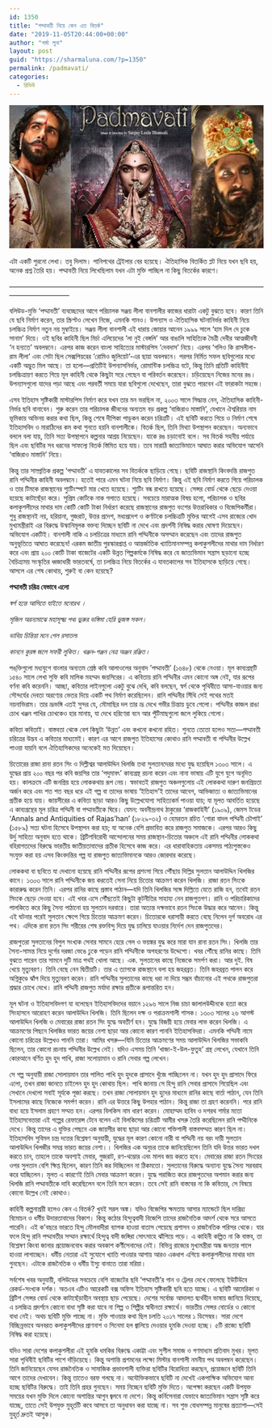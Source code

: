 ```yaml
---
id: 1350
title: "পদ্মাবতী নিয়ে কেন এত বিতর্ক"
date: "2019-11-05T20:44:00+00:00"
author: "শর্মা লুনা"
layout: post
guid: "https://sharmaluna.com/?p=1350"
permalink: /padmavati/
categories:
  - রিভিউ
---
```


[![](/assets/images/wp-content/uploads/2019/11/fbd623c306d50fb98703dadd367ce4bb.jpg)](/assets/images/wp-content/uploads/2019/11/fbd623c306d50fb98703dadd367ce4bb.jpg)

এটা একটি পুরনো লেখা। তবু দিলাম। পানিপথের ট্রেইলার বের হয়েছে। ঐতিহাসিক বিতর্কিত প্লট নিয়ে যখন ছবি হয়, অনেক প্রশ্ন তৈরি হয়। পদ্মাবতী নিয়ে লিখেছিলাম যখন এটা মুক্তি পাচ্ছিল না কিছু বিতর্কের কারণে।

————————————————————————————————————————————–

বলিউড-মুভি ‘পদ্মাবতী’ ব্যবচ্ছেদের আগে পরিচালক সঞ্জয় লীলা বানশালীর কাজের ধারাটা একটু বুঝতে হবে। কারণ তিনি যে ছবি নির্মাণ করেন, তার স্ক্রিপ্টও লেখেন নিজে, এমনকি গানও। উপন্যাস ও ঐতিহাসিক ঘটনানির্ভর কাহিনী নিয়ে চলচ্চিত্র নির্মাণ নতুন নয় মুম্বাইয়ে। সঞ্জয় লীলা বানশালী এই ধারায় জোয়ার আনেন ১৯৯৯ সালে ‘হাম দিল দে চুকে সানাম’ দিয়ে। ওই ছবির কাহিনী ছিল মির্চা এলিয়েদের ‘লা নুই বেঙ্গলি’ আর বাঙালি সাহিত্যিক মৈত্রী দেবীর আত্মজীবনী ‘ন হন্যতে’ অবলম্বনে। এরপর কাজ করেন বাংলা সাহিত্যের মাস্টারপিস ‘দেবদাস’ নিয়ে। এরপর ‘গলিও কি রাসলীলা-রাম লীলা’ এবং সেটা ছিল সেক্সপিয়রের ‘রোমিও জুলিয়েট’-এর ছায়া অবলম্বনে। পরপর নির্মিত সফল ছবিগুলোর মধ্যে একটি অদ্ভুত মিল আছে। তা হলো—প্রতিটিই উপন্যাসনির্ভর, রোমান্টিক চলচ্চিত্র বটে, কিন্তু তিনি প্রতিটি কাহিনীই চলচ্চিত্রায়ণ করতে গিয়ে মূল কাহিনী থেকে কিছুটা সরে গেছেন বা পরিবর্তন করেছেন। চড়িয়েছেন নিজের মনের রঙ। উপন্যাসগুলো যাদের পড়া আছে এবং পরবর্তী সময়ে যারা ছবিগুলো দেখেছেন, তারা বুঝতে পারবেন এই ফারাকটা সহজে।

এসব ইতিহাস সৃষ্টিকারী মাস্টারপিস নির্মাণ করে যখন তার মন ভরছিল না, ২০০৩ সালে সিদ্ধান্ত নেন, ঐতিহাসিক কাহিনী-নির্ভর ছবি বানাবেন। শুরু করেন তার পরিচালক জীবনের অন্যতম বড় প্রকল্প ‘বাজিরাও মাস্তানি’, যেখানে ঐশ্বরিয়ার নাম ভূমিকায় অভিনয় করার কথা ছিল, কিন্তু শেষে দীপিকা পাডুকন করেন চরিত্রটি। এই ছবিটি করতে গিয়ে ও নির্মাণ শেষে ইতিহাসবিদ ও মারাঠিদের কম কথা শুনতে হয়নি বানশালীকে। বিতর্ক ছিল, তিনি মিথ্যা উপস্থাপন করেছেন। অন্যভাবে বললে বলা যায়, তিনি সত্য উপস্থাপনে কল্পনার আশ্রয় নিয়েছেন। যাকে রঙ চড়ানোই বলে। সব বিতর্ক সহনীয় পর্যায়ে ছিল এবং ছবিটির সব ধরনের সাফল্যে বিতর্ক স্তিমিত হয়ে যায়। তবে মারাঠি জাত্যভিমানে আঘাত করার অভিযোগ আসেনি ‘বাজিরাও মাস্তানি’ নিয়ে।

কিন্তু তার সাম্প্রতিক প্রকল্প ‘পদ্মাবতী’ এ যাবতকালের সব বিতর্ককে ছাড়িয়ে গেছে। ছবিটি রাজস্থানি কিংবদন্তি রাজপুত রানি পদ্মিনীর কাহিনী অবলম্বনে। হতেই পারে এমন ঘটনা নিয়ে ছবি নির্মাণ। কিন্তু এই ছবি নির্মাণ করতে গিয়ে পরিচালক ও তার টিমকে রাজস্থানের শ্যুটিংস্পটে মার খেতে হয়েছে। শ্যুটিং বন্ধ রাখতে হয়েছে। সেন্সর বোর্ড থেকে ছেড়ে দেওয়া হয়েছে কাটাছেঁড়া করে। সুপ্রিম কোর্টকে নাক গলাতে হয়েছে। সবচেয়ে মারাত্মক বিষয় হলো, পরিচালক ও ছবির কলাকুশলীদের মাথার দাম কোটি কোটি টাকা নির্ধারণ করেছে রাজস্থানের রাজপুত বংশের উত্তরাধিকার ও বিজেপিকর্মীরা। শুধু রাজস্থানই নয়, হরিয়ানা, গুজরাট, উত্তর প্রদেশ, মধ্যপ্রদেশ ও কর্ণাটকে চলচ্চিত্রটি মুক্তির আগেই এসব রাজ্যের খোদ মুখ্যমন্ত্রীরাই এর বিরুদ্ধে উস্কানিমূলক বক্তব্য দিচ্ছেন ছবিটি না দেখে এবং প্রদর্শনী নিষিদ্ধ করার ঘোষণা দিয়েছেন। অভিযোগ একটিই। বানশালী নাকি এ চলচিত্রের মাধ্যমে রানি পদ্মিনীকে অসম্মান করেছেন এবং তাদের রাজপুত অনুভূতিতে আঘাত করেছেন! এরকম জাতীয় পুরস্কারপ্রাপ্ত ও আন্তর্জাতিক খ্যাতিমানসম্পন্ন কলাকুশলীদের মাথার দাম নির্ধারণ করে এবং প্রায় ২০০ কোটি টাকা বাজেটের একটি উন্নত শিল্পকর্মকে নিষিদ্ধ করে যে জাত্যভিমান সন্ত্রাস ছড়ানো হচ্ছে বৈচিত্র্যময় সংস্কৃতির ধ্বজাধারী ভারতবর্ষে, তা চলচ্চিত্র নিয়ে বিতর্কের এ যাবতকালের সব ইতিহাসকে ছাড়িয়ে গেছে। আসলে এর শেষ কোথায়, শুরুই বা কেন হয়েছে?

**পদ্মাবতী চরিত্র যেভাবে এলো**

_স্বর্গ হন্তে আসিতে যাইতে মনোরথ ।_

_সৃজিল অরন্যমাঝে মহাসূক্ষ্ম পথ৷ ভুরুর ভঙ্গিমা হেরি ভুজঙ্গ সকল।_

_ভাবিয় চিন্তিয়া মনে গেল রসাতল৷_

_কাননে কুরঙ্গ জলে সফরী লুকিত। খঞ্জন-গঞ্জন নেত্র অঞ্জন রঞ্জিত ৷_

পঙ্‌ক্তিগুলো মধ্যযুগে বাংলার অন্যতম শ্রেষ্ঠ কবি আলাওলের অনুবাদ ‌’পদ্মাবতী’ (১৬৪৮) থেকে নেওয়া। মূল কাব্যগ্রন্থটি ১৫৪০ সালে লেখা সুফি কবি মালিক মহম্মদ জয়সিরের। এ কবিতায় রানি পদ্মিনীর এমন কোনো অঙ্গ নেই, যার রূপের বর্ণনা কবি করেননি। আচ্ছা, কবিতার লাইনগুলো একটু বুঝে দেখি, কবি বলছেন, স্বর্গ থেকে পৃথিবীতে আসা-যাওয়ার জন্য সৌন্দর্যের দেবতা অরণ্যের ভেতর দিয়ে একটি পথ নির্মাণ করেছিলেন। রানি পদ্মিনীর সিঁথি সেই পথের মতই নয়নাভিরাম। তার ভ্রূভঙ্গি এতই সুন্দর যে, মৌমাছির দল তার ভ্রূ দেখে গভীর চিন্তায় ডুবে গেলো। পদ্মিনীর কাজল রাঙা চোখ খঞ্জন পাখির চোখকেও হার মানায়, যা দেখে হরিণেরা বনে আর পুঁটিমাছগুলো জলে লুকিয়ে গেলো।

কবিতা কবিতাই। বাস্তবতা থেকে বেশ কিছুটা ‘উন্নত’ এবং কখনো কখনো রহিত। শুনতে তেতো হলেও সত্য—পদ্মাবতী চরিত্রের উদ্ভব এ কবিতার মাধ্যমেই। কারণ এর আগে রাজপুত ইতিহাসের কোথাও রানি পদ্মাবতী বা পদ্মিনীর উল্লেখ পাওয়া যায়নি বলে ঐতিহাসিকদের অনেকেই মত দিয়েছেন।

চিতোরের রাজা রানা রতন সিং ও দিল্লীশ্বর আলাউদ্দিন খিলজি তথা সুলতানদেরর মধ্যে যুদ্ধ হয়েছিল ১৩০৩ সালে। এ যুদ্ধের প্রায় ২০০ বছর পর কবি জয়সির তার ‘পদুমাবৎ’ কাব্যগ্রন্থ রচনা করেন এবং নানা ভাষায় এটি যুগে যুগে অনূদিত হয়। কালক্রমে এটি জনপ্রিয় হয়ে লোককথায় রূপ নেয়। স্বভাবতই রাজপুত অঞ্চলগুলোয় এই লোককথা দারুণ জনপ্রিয়তা অর্জন করে এবং শত শত বছর ধরে এই গল্প বা তাদের ভাষায় ‘ইতিহাস’ই তাদের আবেগ, আভিজাত্য ও জাত্যভিমানের প্রতীক হয়ে যায়। জায়সীরের এ কবিতা ছাড়া আরও কিছু উল্লেখযোগ্য সাহিত্যকর্ম পাওয়া যায়; যা মূলত আবর্তিত হয়েছে এ কাব্যগ্রন্থের মূল চরিত্র পদ্মিনী বা পদ্মাবতীকে ঘিরে। যেমন: অবনীন্দ্রনাথ ঠাকুরের ‘রাজকাহিনী’ (১৯০৯), জেমস টডের ‘Annals and Antiquities of Rajas’han’ (১৮২৯-৩২) ও হেমরতন রচিত ‘গোরা বাদল পদ্মিনী চৌপাই’ (১৫৮৯) সত্য ঘটনা হিসেবে উপস্থাপন করা হয়; যা অনেক বেশি প্রভাবিত করে রাজপুত সমাজকে। এরপর আরও কিছু উর্দু সাহিত্য অনুবাদ হতে থাকে। ব্রিটিশবিরোধী আন্দোলনের সময় রাজস্থান-চিতোর অঞ্চলে এই রানি পদ্মিনীর লোককথা বহিরাগতদের বিরুদ্ধে ভারতীয় জাতীয়তাবাদের প্রতীক হিসেবে কাজ করে। এর ধারাবাহিকতায় একসময় পাঠ্যপুস্তকেও সংযুক্ত করা হয় এসব কিংবদন্তির গল্প যা রাজপুত জাত্যভিমানকে আরও জোরদার করেছে।

লোককথা বা ছবিতে যা দেখানো হয়েছে রানি পদ্মিনীর রূপের প্রশংসা গিয়ে পৌঁছায় দিল্লির সুলতান আলাউদ্দিন খিলজির কানে। ১৩০৩ সালে রানি পদ্মিনীকে জয় করতেই সেনা নিয়ে চিতোর আক্রমণ করেন খিলজি। রাজা রতন সিংকে কারারুদ্ধ করেন তিনি। এরপর রানির কাছে প্রস্তাব পাঠান—যদি তিনি খিলজির সঙ্গে দিল্লিতে যেতে রাজি হন, তবেই রতন সিংকে ছেড়ে দেওয়া হবে। এই খবর এসে পৌঁছতেই কিছুটা কূটনীতির সাহায্য নেন রাজপুতগণ। রানি ও পরিচারিকাদের পালকিতে করে কিছু সৈন্য পাঠানো হয় সুলতান দরবারে। তারা অত্যন্ত দক্ষভাবে রতন সিংকে উদ্ধার করে আনেন। কিন্তু এই ঘটনার পরেই সুলতান ক্ষেপে গিয়ে চিতোর আক্রমণ করেন। চিতোরকে ধরাসায়ী করতে বেছে নিলেন দুর্গ অবরোধ এর পথ। এদিকে রানা রতন সিং শরীরের শেষ রক্তবিন্দু দিয়ে যুদ্ধ চালিয়ে যাওয়ার নির্দেশ দেন রাজপুতদের।

রাজপুতরা সুলতানের বিপুল সংখ্যক সেনার সামনে হেরে গেল ও ভয়ঙ্কর যুদ্ধ করে মারা যান রানা রতন সিং। খিলজি তার সৈন্য-সামন্ত নিয়ে দুর্গের দরজা ভেঙে ঢুকে পড়েন রানি পদ্মিনীকে অপহরণের উদ্দেশ্যে। খবর পৌঁছে রানির কাছে। তিনি বুঝতে পারেন তার সামনে দুটি মাত্র পথই খোলা আছে। এক. সুলতানের কাছে নিজেকে সমর্পণ করা। আর দুই. বিষ খেয়ে মৃত্যুবরণ। তিনি বেছে নেন দ্বিতীয়টি। তার এ ত্যাগকে রাজস্থানে বলা হয় জহরব্রত। তিনি জহরব্রত পালন করে অগ্নিকুণ্ডে ঝাঁপ দিয়ে মৃত্যুবরণ করেন। রানি পদ্মিনীর সুলতানের কাছে ধরা না দিয়ে সম্ভ্রম বাঁচানোর এই পথকে রাজপুতরা শ্রদ্ধার চোখে দেখে। রানি পদ্মিনী রাজপুত মর্যাদা রক্ষার প্রতীকে রূপান্তরিত হন।

মূল ঘটনা ও ইতিহাসবিদগণ যা বলেছেন ইতিহাসবিদদের বয়ানে ১২৯৬ সালে নিজ চাচা জালালউদ্দীনকে হত্যা করে সিংহাসনে আরোহণ করেন আলাউদ্দিন খিলজি। তিনি ছিলেন দক্ষ ও পরাক্রমশালী শাসক। ১৩০৩ সালের ২৬ আগস্ট আলাউদ্দিন খিলজি ও মেবারের রাজা রতন সিং যুদ্ধে অবতীর্ণ হন। যুদ্ধে বিজয়ী হয়ে মেবার লাভ করেন খিলজি। এ আক্রমণের পিছনে খিলজির ভারত জয়ের নেশা ছাড়া আর কোনো কারণ পাননি ইতিহাসবিদরা। এমনকি পদ্মিনী নামে কোনো চরিত্রের উল্লেখও পাননি তারা। আমির খসরু—যিনি চিতোর আক্রমণের সময় আলাউদ্দিন খিলজির সভাকবি ছিলেন, তার কোনো রচনায় পদ্মিনীর উল্লেখ নেই। যদিও এসময় তিনি ‘খাজা-ই-উল-ফুতুহ’ গ্রন্থ লেখেন, যেখানে তিনি কোরআনে বর্ণিত হুদ হুদ পাখি, রাজা সলোয়ামান ও রানি সেবার গল্প লেখেন।

সে গল্প অনুযায়ী রাজা সোলায়মান তার পালিত পাখি হুদ হুদকে প্রাসাদে খুঁজে পাচ্ছিলেন না। যখন হুদ হুদ প্রাসাদে ফিরে এলো, তখন রাজা জানতে চাইলেন হুদ হুদ কোথায় ছিল। পাখি জানায় সে হিন্দু রানি সেবার প্রাসাদে গিয়েছিল এবং সেখানে দেখলো সবাই সূর্যকে পূজা করছে। তখন রাজা সোলায়মান হুদ হুদের মাধ্যমে রানির কাছে বার্তা পাঠান, যেন তিনি ইসলামের কাছে নিজেকে সমর্পণ করেন। রানি এর উত্তরে কিছু উপহার পাঠান। কিন্তু রাজা তা গ্রহণ করেননি। পরে রানি বাধ্য হয়ে ইসলাম গ্রহণে সম্মত হন। এরপর বিলকিস নাম ধারণ করেন। মোহাম্মদ হাবিব ও দশরথ শর্মার মতো ইতিহাসবেত্তারা এই গল্পের রেফারেন্স টেনে বলেন এই বিলকিসের চরিত্রটি আমীর খসরু তৈরি করেছিলেন রানি পদ্মীনিকে দেখে। কিন্তু তাদের এ যুক্তির পেছনে এক জায়সীর কাব্য ছাড়া আর কোনো শক্তিশালী বাস্তবসম্মত কারণ ছিল না। ইতিহাসবিদ সুবিমল চন্দ্র দত্তের বিশ্লেষণ অনুযায়ী, যুদ্ধের মূল কারণ কোনো নারী বা পদ্মিনী নয় বরং দায়ী সুলতান আলাউদ্দিন খিলজীর সমগ্র ভারত জয়ের নেশা।। খিলজির এক অনুচর তাকে জানিয়েছিলেন তিনি যদি উত্তর ভারত দখল করতে চান, তাহলে তাকে অবশ্যই মেবার, গুজরাট, রণ-থম্ভোর এবং মালব জয় করতে হবে। মেবারের রাজা রতন সিংয়ের ওপর সুলতান বেশি ক্ষিপ্ত ছিলেন, কারণ তিনি কর দিচ্ছিলেন না ঠিকমতো। সুলতানের বিরুদ্ধে অন্যান্য যুদ্ধে সৈন্য সরবরাহ করে যাচ্ছিলেন। মূলত এ কারণেই তিনি মেবার আক্রমণ করেন। যুদ্ধে পরাজিত করে রাজপুতদের অপমান করার জন্য খিলজি রানি পদ্মাবতীকে দাবি করেছিলেন বলে তিনি মনে করেন। তবে সেই রানি বাস্তবের না কি কবিতার, সে বিষয়ে কোনো উল্লেখ নেই কোথাও।

কাহিনী কল্পনাশ্রয়ী হলেও কেন এ বিতর্ক? খুবই সরল অঙ্ক। যদিও বিজেপির ক্ষমতায় আসার ম্যান্ডেটে ছিল দারিদ্র্য বিমোচন ও ধর্মীয় উদারতাবাদের বিকাশ। কিন্তু কঠোর হিন্দুত্ববাদী বিজেপি তাদের রাজনৈতিক আদর্শ থেকে সরে আসতে পারেনি। এই ক’বছরে ভারতে হিন্দু মৌলবাদীরা ব্যাপক হাওয়া বাতাস পেয়েছে প্রশাসন ও রাজনৈতিক পরিসর থেকে। যার ফলে হিন্দু রানি পদ্মাবতীর সম্মান রক্ষার্থে হিন্দুত্ব বাদী জঙ্গিরা সোৎসাহে ঝাঁপিয়ে পড়ে। এ কাহিনী কল্পিত না কি বাস্তব, তা বিশ্লেষণ কিংবা জানার প্রয়োজনবোধ করার অবকাশ কর্ণীসেনাদের নেই। বিভিন্ন রাজ্যের মুখ্যমন্ত্রীরা অন্ধ জনতার পালে হাওয়া লাগাচ্ছেন। ধর্মীয় নেতারা এই সুযোগে খ্যাতি পাওয়ার আশায় আরও একধাপ এগিয়ে কলাকুশলীদের মাথার দাম গুনছেন। এটাকে রাজনৈতিক ও ধর্মীয় ইস্যু বানাতে তারা মরিয়া।

সর্বশেষ খবর অনুযায়ী, বলিউডের সবচেয়ে বেশি বাজেটের ছবি ‘পদ্মাবতী’র গান ও ট্রেলর দেখে ফেলেছে ইউটিউবে রেকর্ড-সংখ্যক দর্শক। অতএব এটিও আরেকটি বক্স অফিস ইতিহাস সৃষ্টিকারী ছবি হতে যাচ্ছে। এ ছবিটি আমেরিকা ও ব্রিটিশ সেন্সর বোর্ড থেকে কাটাছেঁড়াহীন অবস্থায় ছাড় পেয়েছে। দেশের সর্বোচ্চ আদালত দ্ব্যর্থহীন ভাষায় জানিয়ে দিয়েছে, এ চলচ্চিত্র প্রদর্শনে কোনো বাধা সৃষ্টি করা যাবে না শিল্প ও শিল্পীর স্বাধীনতা রক্ষার্থে। ভারতীয় সেন্সর বোর্ডের ও কোনো বাধা নেই। অথচ ছবিটি মুক্তি পাচ্ছে না। মুক্তি পাওয়ার কথা ছিল চলতি ২০১৭ সালের ১ ডিসেম্বর। সারা দেশে বিচ্ছিন্নভাবে অনবরত কলাকুশলীদের প্রাণনাশ ও সিনেমা হল জ্বালিয়ে দেওয়ার হুমকি দেওয়া হচ্ছে। ৫টি রাজ্যে ছবিটি নিষিদ্ধ করা হয়েছে।

যদিও সারা দেশের কলাকুশলীরা এই হুমকি ধমকির বিরুদ্ধে একাট্টা এবং সুশীল সমাজ ও গণমাধ্যম প্রতিবাদ মুখর। মূলত সারা পৃথিবীই ছবিটির পাশে দাঁড়িয়েছে। কিন্তু অশান্তি প্রশমনের লক্ষ্যে মিস্টার বানশালী নমনীয় পথ অবলম্বন করেছেন। তিনি জানিয়েছেন যেসব রাজনৈতিক ও সামাজিক প্রভাবশালী ব্যক্তিরা ছবিটির বিরোধিতা করছেন, প্রয়োজনে ছবিটি তিনি আগে তাদের দেখাবেন। কিন্তু তাতেও বরফ গলছে না। অযৌক্তিকভাবে ছবিটি না দেখেই একপাক্ষিক অভিযোগ আনা হচ্ছে ছবিটির বিরুদ্ধে। তাই তিনি প্রহর গুনছেন। সময় নিচ্ছেন ছবিটি মুক্তি দিতে। অপেক্ষা করছেন একটি উপযুক্ত সময়ের যখন মুক্তি দিলে কোনো অশান্তির আগুন জ্বলবে না দেশে। কিন্তু কর্নিসেনারা যেভাবে জাত্যভিমান সন্ত্রাস সৃষ্টি করে যাচ্ছে, তাতে সেই উপযুক্ত মুহূর্তটি কবে আসবে তা অনুধাবন করা যাচ্ছে না। সব শুভ বোধসম্পন্ন মানুষের প্রত্যাশা—সেই মুহূর্ত দ্রুতই আসুক।
